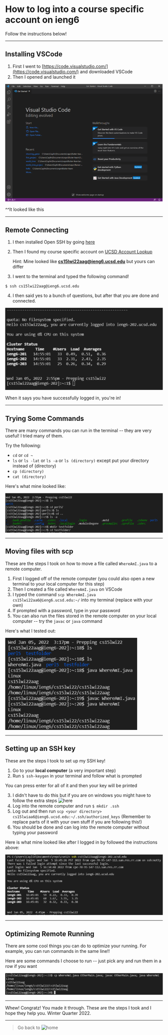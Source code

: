 # How to log into a course specific account on ieng6
Follow the instructions below!

---
## Installing VSCode

1. First I went to [https://code.visualstudio.com/](https://code.visualstudio.com/) and downloaded VSCode
2. Then I opened and launched it

![Image](/labReport1Images/vscodeimage.PNG) 

^^It looked like this

---
## Remote Connecting

1. I then installed Open SSH by going [here](https://docs.microsoft.com/en-us/windows-server/administration/openssh/openssh_install_firstuse)
2. Then I found my course specific account on [UCSD Account Lookup](https://sdacs.ucsd.edu/~icc/index.php)

    Hint: Mine looked like **cs15lwi22aag@ieng6.ucsd.edu** but yours can differ

3. I went to the terminal and typed the following command!

```
$ ssh cs15lwi22aag@ieng6.ucsd.edu
```

4. I then said yes to a bunch of questions, but after that you are done and connected.

![Image](/labReport1Images/remotelyconnecting.PNG) 

When it says you have successfully logged in, you're in!

---
## Trying Some Commands

There are many commands you can run in the terminal -- they are very useful! I tried many of them. 

Try the following:

* `cd` or `cd ~`
* `ls` or `ls -lat` or `ls -a` or `ls (directory)` except put your directory instead of (directory)
* `cp (directory)`
* `cat (directory)`

Here's what mine looked like:

![Image](/labReport1Images/tryingsomecommands.PNG) 

---
## Moving files with scp

These are the steps I took on how to move a file called `WhereAmI.java` to a remote computer.

1. First I logged off of the remote computer (you could also open a new terminal to your local computer for this step)
2. Then I created a file called `WhereAmI.java` on VSCode
3. I typed the command `scp WhereAmI.java cs15lwi22aa6@ieng6.ucsd.edu:~/` into my terminal (replace with your own)
4. If prompted with a password, type in your password
5. You can also run the files stored in the remote computer on your local computer -- try the `javac` or `java` command

Here's what I tested out:

![Image](/labReport1Images/movingfiles.PNG) 

---
## Setting up an SSH key

These are the steps I took to set up my SSH key!

1. Go to your **local computer** (a very important step)
2. Run `$ ssh-keygen` in your terminal and follow what is prompted

You can press enter for all of it and then your key will be printed

3. I didn't have to do this but if you are on windows you might have to follow the extra steps ![here](https://docs.microsoft.com/en-us/windows-server/administration/openssh/openssh_keymanagement#user-key-generation)
4. Log into the remote computer and run `$ mkdir .ssh`
5. Log out and then run `scp <your directory> cs15lwiaa6@ieng6.ucsd.edu:~/.ssh/authorized_keys` (Remember to replace parts of it with your own stuff if you are following this!)
6. You should be done and can log into the remote computer without typing your password

Here is what mine looked like after I logged in by followed the instructions above:

![Image](/labReport1Images/logincommand.PNG) 

---
## Optimizing Remote Running

There are some cool things you can do to optimize your running. For example, you can run commands in the same line!!

Here are some commands I choose to run -- just pick any and run them in a row if you want

![Image](/labReport1Images/optimization.PNG) 

---

Whew! Congratz! You made it through. These are the steps I took and I hope they help you. Winter Quarter 2022.

---

> Go back to ![home](https://caylincat.github.io/cse15l-lab-reports/)